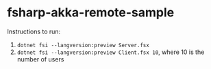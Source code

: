 # fsharp-akka-remote-sample

Instructions to run:
1. `dotnet fsi --langversion:preview Server.fsx`
2. `dotnet fsi --langversion:preview Client.fsx 10`, where 10 is the number of users
